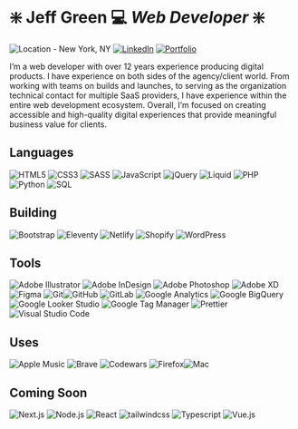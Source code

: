 # ❇️ Jeff Green 💻 _Web Developer_ ❇️

![Location - New York, NY](https://img.shields.io/badge/📍_Location:-_New_York,_NY-2b2b2b?labelColor=2b2b2b&style=flat-square) [![LinkedIn](https://img.shields.io/badge/-LinkedIn-2b2b2b?logo=LinkedIn&link=https://www.linkedin.com/in/jeffgreenweb/&style=flat-square)](https://www.linkedin.com/in/jeffgreenweb/) [![Portfolio](https://img.shields.io/badge/-🌎_Website-2b2b2b?link=https://hirejeffgreen.com/&style=flat-square)](https://hirejeffgreen.com/)

I’m a web developer with over 12 years experience producing digital products. I have experience on both sides of the agency/client world. From working with teams on builds and launches, to serving as the organization technical contact for multiple SaaS providers, I have experience within the entire web development ecosystem. Overall, I’m focused on creating accessible and high-quality digital experiences that provide meaningful business value for clients.

## Languages

![HTML5](https://img.shields.io/badge/-HTML5-2b2b2b?&logo=html5&style=flat-square) ![CSS3](https://img.shields.io/badge/-CSS3-2b2b2b?&logo=CSS3&style=flat-square&logoColor=2965f1) ![SASS](https://img.shields.io/badge/-SASS-2b2b2b?&logo=SASS&style=flat-square) ![JavaScript](https://img.shields.io/badge/-JavaScript-2b2b2b?&logo=JavaScript&style=flat-square) ![jQuery](https://img.shields.io/badge/-jQuery-2b2b2b?&logo=jquery&style=flat-square&logoColor=7ACEF4) ![Liquid](https://img.shields.io/badge/-Liquid-2b2b2b?&logo=shopify&style=flat-square) ![PHP](https://img.shields.io/badge/-PHP-2b2b2b?&logo=PHP&style=flat-square) ![Python](https://img.shields.io/badge/-Python-2b2b2b?&logo=Python&style=flat-square) ![SQL](https://img.shields.io/badge/-SQL-2b2b2b?&logo=mysql&style=flat-square&logoColor=ffffff)

## Building

![Bootstrap](https://img.shields.io/badge/-Bootstrap-2b2b2b?&logo=Bootstrap&style=flat-square) ![Eleventy](https://img.shields.io/badge/-Eleventy-2b2b2b?&logo=Eleventy&style=flat-square) ![Netlify](https://img.shields.io/badge/-Netlify-2b2b2b?&logo=Netlify&style=flat-square) ![Shopify](https://img.shields.io/badge/-Shopify-2b2b2b?&logo=Shopify&style=flat-square) ![WordPress](https://img.shields.io/badge/-WordPress-2b2b2b?&logo=WordPress&style=flat-square)

## Tools

![Adobe Illustrator](https://img.shields.io/badge/-Adobe_Illustrator-2b2b2b?&logo=Adobe-Illustrator&style=flat-square) ![Adobe InDesign](https://img.shields.io/badge/-Adobe_InDesign-2b2b2b?&logo=Adobe-InDesign&style=flat-square) ![Adobe Photoshop](https://img.shields.io/badge/-Adobe_Photoshop-2b2b2b?&logo=Adobe-Photoshop&style=flat-square) ![Adobe XD](https://img.shields.io/badge/-Adobe_XD-2b2b2b?&logo=Adobe-XD&style=flat-square) ![Figma](https://img.shields.io/badge/-Figma-2b2b2b?&logo=Figma&style=flat-square) ![Git](https://img.shields.io/badge/-Git-2b2b2b?&logo=Git&style=flat-square)![GitHub](https://img.shields.io/badge/-GitHub-2b2b2b?&logo=GitHub&style=flat-square) ![GitLab](https://img.shields.io/badge/-GitLab-2b2b2b?&logo=GitLab&style=flat-square) ![Google Analytics](https://img.shields.io/badge/-Google_Analytics-2b2b2b?&logo=Google-Analytics&style=flat-square) ![Google BigQuery](https://img.shields.io/badge/-Google_BigQuery-2b2b2b?&logo=Google-BigQuery&style=flat-square) ![Google Looker Studio](https://img.shields.io/badge/-Google_Looker_Studio-2b2b2b?&logo=Google-Data-Studio&style=flat-square) ![Google Tag Manager](https://img.shields.io/badge/-Google_Tag_Manager-2b2b2b?&logo=Google-Tag-Manager&style=flat-square&logoColor=8AB4F7) ![Prettier](https://img.shields.io/badge/-Prettier-2b2b2b?&logo=prettier&style=flat-square) ![Visual Studio Code](https://img.shields.io/badge/-Visual_Studio_Code-2b2b2b?&logo=Visual-Studio-Code&style=flat-square&logoColor=0098FF)

## Uses

![Apple Music](https://img.shields.io/badge/-Apple_Music-2b2b2b?&logo=Apple-Music&style=flat-square&logoColor=f94c57) ![Brave](https://img.shields.io/badge/-Brave-2b2b2b?&logo=Brave&style=flat-square) ![Codewars](https://img.shields.io/badge/-Codewars-2b2b2b?&logo=Codewars&style=flat-square&logoColor=EF5656) ![Firefox](https://img.shields.io/badge/-Firefox-2b2b2b?&logo=Firefox&style=flat-square)![Mac](https://img.shields.io/badge/-Mac-2b2b2b?&logo=apple&style=flat-square)

## Coming Soon

![Next.js](https://img.shields.io/badge/-Next.js-2b2b2b?&logo=Nextdotjs&style=flat-square) ![Node.js](https://img.shields.io/badge/-Node.js-2b2b2b?&logo=nodedotjs&style=flat-square) ![React](https://img.shields.io/badge/-React-2b2b2b?&logo=React&style=flat-square) ![tailwindcss](https://img.shields.io/badge/-Tailwind_CSS-2b2b2b?&logo=tailwindcss&style=flat-square) ![Typescript](https://img.shields.io/badge/-Typescript-2b2b2b?&logo=Typescript&style=flat-square) ![Vue.js](https://img.shields.io/badge/-Vue.js-2b2b2b?&logo=vuedotjs&style=flat-square)
